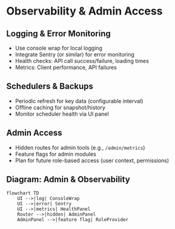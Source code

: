 # Observability & Admin Access

## Logging & Error Monitoring
- Use console wrap for local logging
- Integrate Sentry (or similar) for error monitoring
- Health checks: API call success/failure, loading times
- Metrics: Client performance, API failures

## Schedulers & Backups
- Periodic refresh for key data (configurable interval)
- Offline caching for snapshot/history
- Monitor scheduler health via UI panel

## Admin Access
- Hidden routes for admin tools (e.g., `/admin/metrics`)
- Feature flags for admin modules
- Plan for future role-based access (user context, permissions)

## Diagram: Admin & Observability
```mermaid
flowchart TD
    UI -->|log| ConsoleWrap
    UI -->|error| Sentry
    UI -->|metrics| HealthPanel
    Router -->|hidden| AdminPanel
    AdminPanel -->|feature flag| RoleProvider
```
